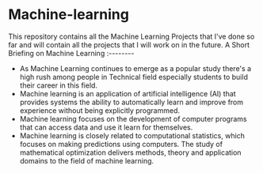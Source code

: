 # Machine-learning
This repository contains all the Machine Learning Projects that I've done so far and will contain all the projects that I will work on in the future.
A Short Briefing on Machine Learning :--------
  - As Machine Learning continues to emerge as a popular study there's a high rush among people in Technical field especially students to build their career in this field.
  - Machine learning is an application of artificial intelligence (AI) that provides systems the ability to automatically learn and improve from experience without being explicitly programmed. 
  - Machine learning focuses on the development of computer programs that can access data and use it learn for themselves.
  - Machine learning is closely related to computational statistics, which focuses on making predictions using computers. The study of mathematical optimization delivers methods, theory and application domains to the field of machine learning.
